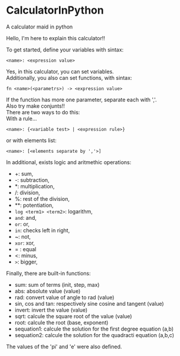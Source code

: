 # CalculatorInPython
 A calculator maid in python

Hello, I'm here to explain this calculator!!

To get started, define your variables with sintax:  
```
<name>: <expression value>
```

Yes, in this calculator, you can set variables.  
Additionally, you also can set functions, with sintax:  
```
fn <name>(<parametrs>) -> <expression value>
```
If the function has more one parameter, separate each with ','.  
Also try make conjunts!!  
There are two ways to do this:  
With a rule...
```
<name>: {<variable test> | <expression rule>}
```

or with elements list:
```
<name>: [<elements separate by ','>]
```

In additional, exists logic and aritmethic operations:  
* +: sum,  
* -: subtraction,  
* *: multiplication,  
* /: division,  
* %: rest of the division,  
* **: potentiation,  
* `log <term1> <term2>`: logarithm,  
* `and`: and,  
* `or`: or,  
* `in`: checks left in right,  
* ~: not,  
* `xor`: xor,  
* = : equal  
* <: minus,  
* `>`: bigger,  


Finally, there are built-in functions:  
* sum: sum of terms (init, step, max)
* abs: absolute value (value)
* rad: convert value of angle to rad (value)
* sin, cos and tan: respectively sine cosine and tangent (value)
* invert: invert the value (value)
* sqrt: calcule the square root of the value (value)
* root: calcule the root (base, exponent)
* sequation1: calcule the solution for the first degree equation (a,b)
* sequation2: calcule the solution for the quadracti equation (a,b,c)

The values of the 'pi' and 'e' were also defined.

